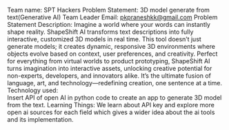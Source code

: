 Team name: SPT Hackers
Problem Statement: 3D model generate from text(Generative AI)
Team Leader Email: pkpraneshkk@gmail.com
Problem Statement Description:
         Imagine a world where your words can instantly shape reality. ShapeShift AI transforms text descriptions 
         into fully interactive, customized 3D models in real time. This tool doesn’t just generate models; it creates dynamic,
         responsive 3D environments where objects evolve based on context, user preferences, and creativity. Perfect for everything 
         from virtual worlds to product prototyping, ShapeShift AI turns imagination into interactive assets, unlocking creative potential 
         for non-experts, developers, and innovators alike. It’s the ultimate fusion of language, art, and technology—redefining creation, one sentence at a time.
Technology used:         
  Insert API of open AI in python code to create an app to generate 3D model from the text. 
Learning Things:
  We learn about API key and explore more open ai sources for each field which gives a wider idea about the ai tools and its implementation.
